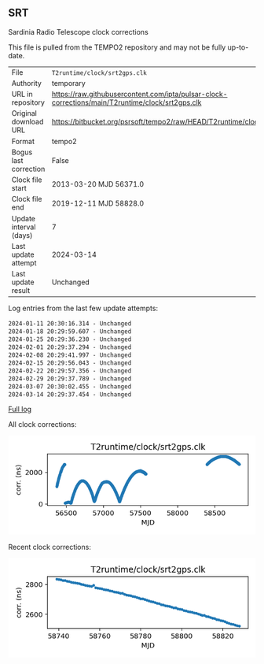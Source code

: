 
## SRT

Sardinia Radio Telescope clock corrections

This file is pulled from the TEMPO2 repository and may not be fully
up-to-date.

|     |     |
|:--- |:--- |
| File | `T2runtime/clock/srt2gps.clk` |
| Authority | temporary |
| URL in repository | <https://raw.githubusercontent.com/ipta/pulsar-clock-corrections/main/T2runtime/clock/srt2gps.clk> |
| Original download URL | <https://bitbucket.org/psrsoft/tempo2/raw/HEAD/T2runtime/clock/srt2gps.clk> |
| Format | tempo2 |
| Bogus last correction | False |
| Clock file start | 2013-03-20 MJD 56371.0 |
| Clock file end | 2019-12-11 MJD 58828.0 |
| Update interval (days) | 7 |
| Last update attempt | 2024-03-14 |
| Last update result | Unchanged |

Log entries from the last few update attempts:
```
2024-01-11 20:30:16.314 - Unchanged
2024-01-18 20:29:59.607 - Unchanged
2024-01-25 20:29:36.230 - Unchanged
2024-02-01 20:29:37.294 - Unchanged
2024-02-08 20:29:41.997 - Unchanged
2024-02-15 20:29:56.043 - Unchanged
2024-02-22 20:29:57.356 - Unchanged
2024-02-29 20:29:37.789 - Unchanged
2024-03-07 20:30:02.455 - Unchanged
2024-03-14 20:29:37.454 - Unchanged
```
[Full log](https://raw.githubusercontent.com/ipta/pulsar-clock-corrections/main/log/T2runtime/clock/srt2gps.clk.log)


All clock corrections:

![plot of all clock corrections](srt2gps.clk.png "All corrections")

Recent clock corrections:

![plot of recent clock corrections](srt2gps.clk.short.png "Recent corrections")

